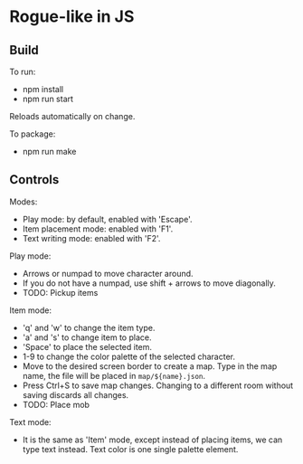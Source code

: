 # Rogue-like in JS

## Build

To run: 
- npm install
- npm run start

Reloads automatically on change.

To package:
- npm run make

## Controls

Modes:
- Play mode: by default, enabled with 'Escape'.
- Item placement mode: enabled with 'F1'.
- Text writing mode: enabled with 'F2'.

Play mode:
- Arrows or numpad to move character around.
- If you do not have a numpad, use shift + arrows to move diagonally.
- TODO: Pickup items

Item mode:
- 'q' and 'w' to change the item type.
- 'a' and 's' to change item to place. 
- 'Space' to place the selected item.
- 1-9 to change the color palette of the selected character.
- Move to the desired screen border to create a map.
  Type in the map name, the file will be placed in `map/${name}.json`.
- Press Ctrl+S to save map changes. Changing to a different room without
  saving discards all changes.
- TODO: Place mob

Text mode:
- It is the same as 'Item' mode, except instead of placing items,
  we can type text instead. Text color is one single palette element.

